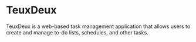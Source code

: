 # TeuxDeux
TeuxDeux is a web-based task management application that allows users to                     create and manage to-do lists, schedules, and other tasks. 
